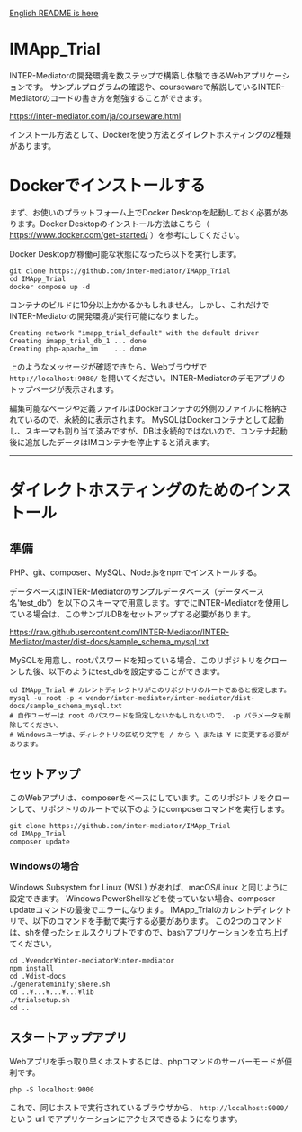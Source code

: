 <!-- -*- coding: utf-8 -*- -->

[English README is here](./README.md)


# IMApp_Trial
INTER-Mediatorの開発環境を数ステップで構築し体験できるWebアプリケーションです。
サンプルプログラムの確認や、coursewareで解説しているINTER-Mediatorのコードの書き方を勉強することができます。

https://inter-mediator.com/ja/courseware.html

インストール方法として、Dockerを使う方法とダイレクトホスティングの2種類があります。

# Dockerでインストールする

まず、お使いのプラットフォーム上でDocker Desktopを起動しておく必要があります。Docker Desktopのインストール方法はこちら（ https://www.docker.com/get-started/ ）を参考にしてください。

Docker Desktopが稼働可能な状態になったら以下を実行します。

```
git clone https://github.com/inter-mediator/IMApp_Trial
cd IMApp_Trial
docker compose up -d
```

コンテナのビルドに10分以上かかるかもしれません。しかし、これだけでINTER-Mediatorの開発環境が実行可能になりました。

```
Creating network "imapp_trial_default" with the default driver
Creating imapp_trial_db_1 ... done
Creating php-apache_im    ... done
```

上のようなメッセージが確認できたら、Webブラウザで ``http://localhost:9080/`` を開いてください。INTER-Mediatorのデモアプリのトップページが表示されます。

編集可能なページや定義ファイルはDockerコンテナの外側のファイルに格納されているので、永続的に表示されます。
MySQLはDockerコンテナとして起動し、スキーマも割り当て済みですが、DBは永続的ではないので、コンテナ起動後に追加したデータはIMコンテナを停止すると消えます。

---
# ダイレクトホスティングのためのインストール

## 準備
PHP、git、composer、MySQL、Node.jsをnpmでインストールする。

データベースはINTER-Mediatorのサンプルデータベース（データベース名'test_db'）を以下のスキーマで用意します。すでにINTER-Mediatorを使用している場合は、このサンプルDBをセットアップする必要があります。

https://raw.githubusercontent.com/INTER-Mediator/INTER-Mediator/master/dist-docs/sample_schema_mysql.txt

MySQLを用意し、rootパスワードを知っている場合、このリポジトリをクローンした後、以下のようにtest_dbを設定することができます。
```
cd IMApp_Trial # カレントディレクトリがこのリポジトリのルートであると仮定します。
mysql -u root -p < vendor/inter-mediator/inter-mediator/dist-docs/sample_schema_mysql.txt
# 自作ユーザーは root のパスワードを設定しないかもしれないので、 -p パラメータを削除してください。
# Windowsユーザは、ディレクトリの区切り文字を / から \ または ¥ に変更する必要があります。
```
## セットアップ
このWebアプリは、composerをベースにしています。このリポジトリをクローンして、リポジトリのルートで以下のようにcomposerコマンドを実行します。
```
git clone https://github.com/inter-mediator/IMApp_Trial
cd IMApp_Trial
composer update
```

### Windowsの場合

Windows Subsystem for Linux (WSL) があれば、macOS/Linux と同じように設定できます。
Windows PowerShellなどを使っていない場合、composer updateコマンドの最後でエラーになります。
IMApp_Trialのカレントディレクトリで、以下のコマンドを手動で実行する必要があります。
この2つのコマンドは、shを使ったシェルスクリプトですので、bashアプリケーションを立ち上げてください。

```
cd .¥vendor¥inter-mediator¥inter-mediator
npm install
cd .¥dist-docs
./generateminifyjshere.sh
cd ..¥...¥...¥...¥lib
./trialsetup.sh
cd ..
```

## スタートアップアプリ
Webアプリを手っ取り早くホストするには、phpコマンドのサーバーモードが便利です。
```
php -S localhost:9000
```
これで、同じホストで実行されているブラウザから、 ``http://localhost:9000/`` という url でアプリケーションにアクセスできるようになります。
